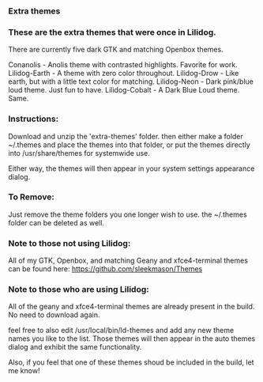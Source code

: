 ﻿### Extra themes

### These are the extra themes that were once in Lilidog.

There are currently five dark GTK and matching Openbox themes.

Conanolis - Anolis theme with contrasted highlights. Favorite for work.
Lilidog-Earth - A theme with zero color throughout.
Lilidog-Drow - Like earth, but with a little text color for matching.
Lilidog-Neon - Dark pink/blue loud theme.  Just fun to have.
Lilidog-Cobalt - A Dark Blue Loud theme. Same.

### Instructions:
Download and unzip the 'extra-themes' folder. then either make a folder
~/.themes and place the themes into that folder, or put the themes 
directly into /usr/share/themes for systemwide use. 

Either way, the themes will then appear in your system settings 
appearance dialog. 

### To Remove:
Just remove the theme folders you one longer wish to use.  the 
~/.themes folder can be deleted as well.

### Note to those not using Lilidog:
All of my GTK, Openbox, and matching Geany and xfce4-terminal themes 
can be found here: https://github.com/sleekmason/Themes

### Note to those who are using Lilidog:
All of the geany and xfce4-terminal themes are already present in the 
build. No need to download again.

feel free to also edit /usr/local/bin/ld-themes and add any new theme 
names you like to the list. Those themes will then appear in the auto 
themes dialog and exhibit the same functionality. 

Also, if you feel that one of these themes shoud be included in the 
build, let me know!
